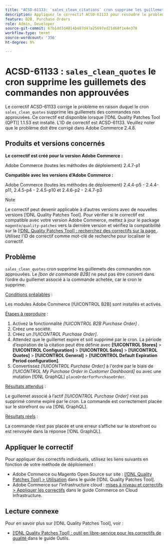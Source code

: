 ```yaml
---
title: "ACSD-61133: `sales_clean_citations` cron supprime les guillemets des commandes non approuvées"
description: Appliquez le correctif ACSD-61133 pour résoudre le problème Adobe Commerce en raison duquel le cron "sales_clean_citations" supprime les guillemets des commandes non approuvées.
feature: B2B, Purchase Orders
role: Admin, Developer
source-git-commit: 67b1dd3d4814b487d47a25697ed21d60f1e4e378
workflow-type: tm+mt
source-wordcount: '356'
ht-degree: 0%

---
```


# ACSD-61133 : `sales_clean_quotes` le cron supprime les guillemets des commandes non approuvées

Le correctif ACSD-61133 corrige le problème en raison duquel le cron `sales_clean_quotes` supprime les guillemets des commandes non approuvées. Ce correctif est disponible lorsque [!DNL Quality Patches Tool (QPT)] 1.1.53 est installé. L’ID de correctif est ACSD-61133. Veuillez noter que le problème doit être corrigé dans Adobe Commerce 2.4.8.

## Produits et versions concernés

**Le correctif est créé pour la version Adobe Commerce :**

Adobe Commerce (toutes les méthodes de déploiement) 2.4.7-p1

**Compatible avec les versions d’Adobe Commerce :**

Adobe Commerce (toutes les méthodes de déploiement) 2.4.4-p5 - 2.4.4-p11, 2.4.5-p4 - 2.4.5-p10 et 2.4.6-p2 - 2.4.7-p3

>[!NOTE]
>
>Le correctif peut devenir applicable à d’autres versions avec de nouvelles versions [!DNL Quality Patches Tool]. Pour vérifier si le correctif est compatible avec votre version Adobe Commerce, mettez à jour le package `magento/quality-patches` vers la dernière version et vérifiez la compatibilité sur la [[!DNL Quality Patches Tool] : recherchez des correctifs sur la page ](https://experienceleague.adobe.com/tools/commerce-quality-patches/index.html). Utilisez l’ID de correctif comme mot-clé de recherche pour localiser le correctif.

## Problème

`sales_clean_quotes` cron supprime les guillemets des commandes non approuvées. Le *[bon de commande B2B]* ne peut pas être converti dans l’ordre du guillemet associé à la commande achetée, car le cron le supprime.

<u>Conditions préalables</u> :

Les modules Adobe Commerce [!UICONTROL B2B] sont installés et activés.

<u>Étapes à reproduire</u> :

1. Activez la fonctionnalité *[!UICONTROL B2B Purchase Order]* .
1. Créez une société.
1. Créez un *[!UICONTROL Purchase Order]*.
1. Attendez que le guillemet expire et soit supprimé par le cron. La période d’expiration de la citation peut être définie avec **[!UICONTROL Stores]** > **[!UICONTROL Configuration]** > **[!UICONTROL Sales]** > **[!UICONTROL Quotes]** > **[!UICONTROL General]** > **[!UICONTROL Default Expiration Period configuration]**.
1. Convertissez *[!UICONTROL Purchase Order]* à l&#39;ordre par le biais de *[!UICONTROL My Purchase Order in Customer Dashboard]* ou avec une mutation [!DNL GraphQL] `placeOrderForPurchaseOrder`.

<u>Résultats attendus</u> :

Le guillemet associé à l’actif *[!UICONTROL Purchase Order]* n’est pas supprimé comme expiré par le cron. La commande est correctement placée sur le storefront ou via [!DNL GraphQL].

<u>Résultats réels</u> :

La commande n’est pas placée et une erreur s’affiche sur le storefront ou est renvoyée dans la réponse [!DNL GraphQL].

## Appliquer le correctif

Pour appliquer des correctifs individuels, utilisez les liens suivants en fonction de votre méthode de déploiement :

* Adobe Commerce ou Magento Open Source sur site : [[!DNL Quality Patches Tool] > Utilisation](/help/tools/quality-patches-tool/usage.md) dans le guide [!DNL Quality Patches Tool].
* Adobe Commerce sur l’infrastructure cloud : [mises à niveau et correctifs > Appliquer les correctifs](https://experienceleague.adobe.com/docs/commerce-cloud-service/user-guide/develop/upgrade/apply-patches.html) dans le guide Commerce on Cloud Infrastructure.

## Lecture connexe

Pour en savoir plus sur [!DNL Quality Patches Tool], voir :

* [[!DNL Quality Patches Tool] : outil en libre-service pour les correctifs de qualité ](/help/tools/quality-patches-tool/quality-patches-tool-to-self-serve-quality-patches.md) dans le guide Outils.
